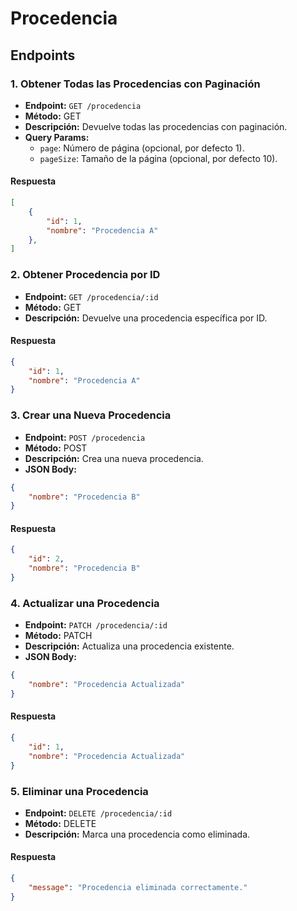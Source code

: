 # Procedencia

## Endpoints

### 1. Obtener Todas las Procedencias con Paginación
- **Endpoint:** `GET /procedencia`
- **Método:** GET
- **Descripción:** Devuelve todas las procedencias con paginación.
- **Query Params:**
  - `page`: Número de página (opcional, por defecto 1).
  - `pageSize`: Tamaño de la página (opcional, por defecto 10).

#### Respuesta
```json
[
    {
        "id": 1,
        "nombre": "Procedencia A"
    },
]
```

### 2. Obtener Procedencia por ID
- **Endpoint:** `GET /procedencia/:id`
- **Método:** GET
- **Descripción:** Devuelve una procedencia específica por ID.

#### Respuesta
```json
{
    "id": 1,
    "nombre": "Procedencia A"
}
```

### 3. Crear una Nueva Procedencia
- **Endpoint:** `POST /procedencia`
- **Método:** POST
- **Descripción:** Crea una nueva procedencia.
- **JSON Body:**
```json
{
    "nombre": "Procedencia B"
}
```

#### Respuesta
```json
{
    "id": 2,
    "nombre": "Procedencia B"
}
```

### 4. Actualizar una Procedencia
- **Endpoint:** `PATCH /procedencia/:id`
- **Método:** PATCH
- **Descripción:** Actualiza una procedencia existente.
- **JSON Body:**
```json
{
    "nombre": "Procedencia Actualizada"
}
```

#### Respuesta
```json
{
    "id": 1,
    "nombre": "Procedencia Actualizada"
}
```

### 5. Eliminar una Procedencia
- **Endpoint:** `DELETE /procedencia/:id`
- **Método:** DELETE
- **Descripción:** Marca una procedencia como eliminada.

#### Respuesta
```json
{
    "message": "Procedencia eliminada correctamente."
}
```